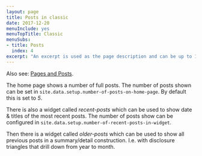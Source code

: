 ```yaml
---
layout: page
title: Posts in classic
date: 2017-12-20
menuInclude: yes
menuTopTitle: Classic
menuSubs:
- title: Posts
  index: 4
excerpt: "An excerpt is used as the page description and can be up to 160 characters long..."
---
```

Also see: [Pages and Posts](/pages/classic/pages.html).

The home page shows a number of full posts. The number of posts shown can be set in `site.data.setup.number-of-posts-on-home-page`. By default this is set to _5_.

There is also a widget called _recent-posts_ which can be used to show date & titles of the most recent posts. The number of posts show can be configured in `site.data.setup.number-of-recent-posts-in-widget`.

Then there is a widget called _older-posts_ which can be used to show all previous posts in a summary/detail construction. I.e. with disclosure triangles that drill down from year to month.
